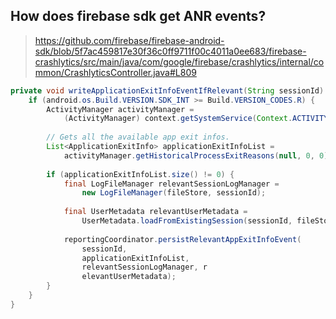 

## How does firebase sdk get ANR events?


> https://github.com/firebase/firebase-android-sdk/blob/5f7ac459817e30f36c0ff9711f00c4011a0ee683/firebase-crashlytics/src/main/java/com/google/firebase/crashlytics/internal/common/CrashlyticsController.java#L809

> 

```java
private void writeApplicationExitInfoEventIfRelevant(String sessionId) {  
	if (android.os.Build.VERSION.SDK_INT >= Build.VERSION_CODES.R) {  
		ActivityManager activityManager = 
			(ActivityManager) context.getSystemService(Context.ACTIVITY_SERVICE);  
  
		// Gets all the available app exit infos.  
		List<ApplicationExitInfo> applicationExitInfoList =  
            activityManager.getHistoricalProcessExitReasons(null, 0, 0);  
    
		if (applicationExitInfoList.size() != 0) {  
	        final LogFileManager relevantSessionLogManager = 
		        new LogFileManager(fileStore, sessionId);  
			
			final UserMetadata relevantUserMetadata = 
				UserMetadata.loadFromExistingSession(sessionId, fileStore, backgroundWorker);  
			
			reportingCoordinator.persistRelevantAppExitInfoEvent(
				sessionId, 
				applicationExitInfoList, 
				relevantSessionLogManager, r
				elevantUserMetadata);  
		}  
	}  
}
```
<!--stackedit_data:
eyJoaXN0b3J5IjpbLTIwMjg4NDAwMl19
-->